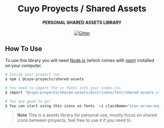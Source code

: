 <h1 align="center">
  <br>
  Cuyo Proyects / Shared Assets
  </br>
</h1>

<h4 align="center">PERSONAL SHARED ASSETS LIBRARY</h4>

<p align="center">
  <a href="https://www.npmjs.com/package/@cuyo-proyects/shared-assets">
    <img src="https://badge.fury.io/js/@cuyo-proyects%2Fshared-assets.svg"
         alt="Gitter"/>
  </a>
</p>

## How To Use

To use this library you will need [Node.js](https://nodejs.org/en/download/) (which comes with [npm](http://npmjs.com)) installed on your computer.

```bash
# Inside your proyect run
$ npm i @cuyo-proyects/shared-assets

# You need to import the cc fonts into your index.css
$ import "@cuyo-proyects/shared-assets/dist/icons/font/shared-assets.css";

# You are good to go!
$ You can start using this icons as fonts  <i className="icon-arrow-expand" />
```

> **Note**
> This is a assets library for personal use, mostly focus on shared icons between proyects, feel free to use it if you need to.
